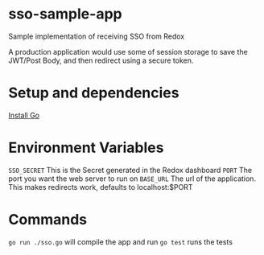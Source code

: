 # sso-sample-app
Sample implementation of receiving SSO from Redox

A production application would use some of session storage to save the JWT/Post Body, and then redirect using a secure token. 

# Setup and dependencies
[Install Go](https://golang.org/doc/install)

# Environment Variables
`SSO_SECRET` This is the Secret generated in the Redox dashboard
`PORT` The port you want the web server to run on
`BASE_URL` The url of the application. This makes redirects work, defaults to localhost:$PORT

# Commands
`go run ./sso.go` will compile the app and run
`go test` runs the tests

